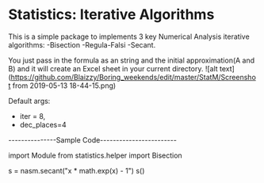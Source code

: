 # Statistics: Iterative Algorithms
This is a simple package to implements 3 key Numerical Analysis iterative algorithms:
-Bisection 
-Regula-Falsi
-Secant.

You just pass in the formula as an string and the initial approximation(A and B) and it will create an Excel sheet in your current directory.
![alt text](https://github.com/Blaizzy/Boring_weekends/edit/master/StatM/Screenshot from 2019-05-13 18-44-15.png)

Default args:

- iter = 8, 
- dec_places=4

---------------Sample Code------------------------

import Module
from statistics.helper import Bisection

s = nasm.secant("x * math.exp(x) - 1")
s()
